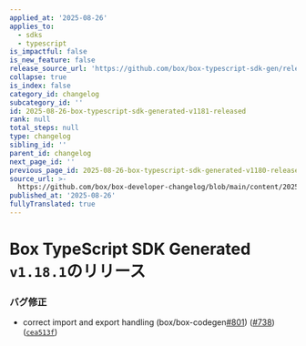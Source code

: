 ```yaml
---
applied_at: '2025-08-26'
applies_to:
  - sdks
  - typescript
is_impactful: false
is_new_feature: false
release_source_url: 'https://github.com/box/box-typescript-sdk-gen/releases/tag/v1.18.1'
collapse: true
is_index: false
category_id: changelog
subcategory_id: ''
id: 2025-08-26-box-typescript-sdk-generated-v1181-released
rank: null
total_steps: null
type: changelog
sibling_id: ''
parent_id: changelog
next_page_id: ''
previous_page_id: 2025-08-26-box-typescript-sdk-generated-v1180-released
source_url: >-
  https://github.com/box/box-developer-changelog/blob/main/content/2025/08-26-box-typescript-sdk-generated-v1181-released.md
published_at: '2025-08-26'
fullyTranslated: true
---
```

# Box TypeScript SDK Generated `v1.18.1`のリリース

### バグ修正

* correct import and export handling (box/box-codegen[#801][1]) ([#738][2]) ([`cea513f`][3])

[1]: https://github.com/box/box-typescript-sdk-gen/issues/801

[2]: https://github.com/box/box-typescript-sdk-gen/issues/738

[3]: https://github.com/box/box-typescript-sdk-gen/commit/cea513fcf3ed79b930e7067f06282c5bb08d8bd6
